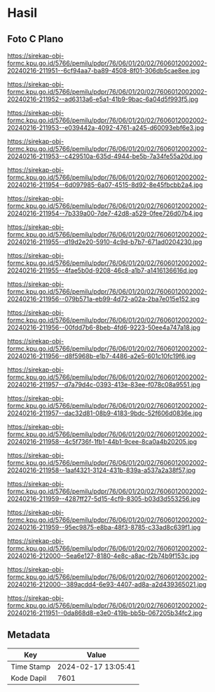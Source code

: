 # Hasil

## Foto C Plano

https://sirekap-obj-formc.kpu.go.id/5766/pemilu/pdpr/76/06/01/20/02/7606012002002-20240216-211951--6cf94aa7-ba89-4508-8f01-306db5cae8ee.jpg

https://sirekap-obj-formc.kpu.go.id/5766/pemilu/pdpr/76/06/01/20/02/7606012002002-20240216-211952--ad6313a6-e5a1-41b9-9bac-6a04d5f993f5.jpg

https://sirekap-obj-formc.kpu.go.id/5766/pemilu/pdpr/76/06/01/20/02/7606012002002-20240216-211953--e039442a-4092-4761-a245-d60093ebf6e3.jpg

https://sirekap-obj-formc.kpu.go.id/5766/pemilu/pdpr/76/06/01/20/02/7606012002002-20240216-211953--c429510a-635d-4944-be5b-7a34fe55a20d.jpg

https://sirekap-obj-formc.kpu.go.id/5766/pemilu/pdpr/76/06/01/20/02/7606012002002-20240216-211954--6d097985-6a07-4515-8d92-8e45fbcbb2a4.jpg

https://sirekap-obj-formc.kpu.go.id/5766/pemilu/pdpr/76/06/01/20/02/7606012002002-20240216-211954--7b339a00-7de7-42d8-a529-0fee726d07b4.jpg

https://sirekap-obj-formc.kpu.go.id/5766/pemilu/pdpr/76/06/01/20/02/7606012002002-20240216-211955--d19d2e20-5910-4c9d-b7b7-671ad0204230.jpg

https://sirekap-obj-formc.kpu.go.id/5766/pemilu/pdpr/76/06/01/20/02/7606012002002-20240216-211955--4fae5b0d-9208-46c8-a1b7-a1416136616d.jpg

https://sirekap-obj-formc.kpu.go.id/5766/pemilu/pdpr/76/06/01/20/02/7606012002002-20240216-211956--079b571a-eb99-4d72-a02a-2ba7e015e152.jpg

https://sirekap-obj-formc.kpu.go.id/5766/pemilu/pdpr/76/06/01/20/02/7606012002002-20240216-211956--00fdd7b6-8beb-4fd6-9223-50ee4a747a18.jpg

https://sirekap-obj-formc.kpu.go.id/5766/pemilu/pdpr/76/06/01/20/02/7606012002002-20240216-211956--d8f5968b-e1b7-4486-a2e5-601c10fc19f6.jpg

https://sirekap-obj-formc.kpu.go.id/5766/pemilu/pdpr/76/06/01/20/02/7606012002002-20240216-211957--d7a79d4c-0393-413e-83ee-f078c08a9551.jpg

https://sirekap-obj-formc.kpu.go.id/5766/pemilu/pdpr/76/06/01/20/02/7606012002002-20240216-211957--dac32d81-08b9-4183-9bdc-52f606d0836e.jpg

https://sirekap-obj-formc.kpu.go.id/5766/pemilu/pdpr/76/06/01/20/02/7606012002002-20240216-211958--4c5f736f-1fb1-44b1-9cee-8ca0a4b20205.jpg

https://sirekap-obj-formc.kpu.go.id/5766/pemilu/pdpr/76/06/01/20/02/7606012002002-20240216-211958--1aaf4321-3124-431b-839a-a537a2a38f57.jpg

https://sirekap-obj-formc.kpu.go.id/5766/pemilu/pdpr/76/06/01/20/02/7606012002002-20240216-211959--4287ff27-5d15-4cf9-8305-b03d3d553256.jpg

https://sirekap-obj-formc.kpu.go.id/5766/pemilu/pdpr/76/06/01/20/02/7606012002002-20240216-211959--95ec9875-e8ba-48f3-8785-c33ad8c639f1.jpg

https://sirekap-obj-formc.kpu.go.id/5766/pemilu/pdpr/76/06/01/20/02/7606012002002-20240216-212000--5ea6e127-8180-4e8c-a8ac-f2b74b9f153c.jpg

https://sirekap-obj-formc.kpu.go.id/5766/pemilu/pdpr/76/06/01/20/02/7606012002002-20240216-212000--389acdd4-6e93-4407-ad8a-a2d439365021.jpg

https://sirekap-obj-formc.kpu.go.id/5766/pemilu/pdpr/76/06/01/20/02/7606012002002-20240216-211951--0da868d8-e3e0-419b-bb5b-067205b34fc2.jpg


## Metadata

| Key        | Value               |
| ---------- | ------------------- |
| Time Stamp | 2024-02-17 13:05:41 |
| Kode Dapil | 7601                |



